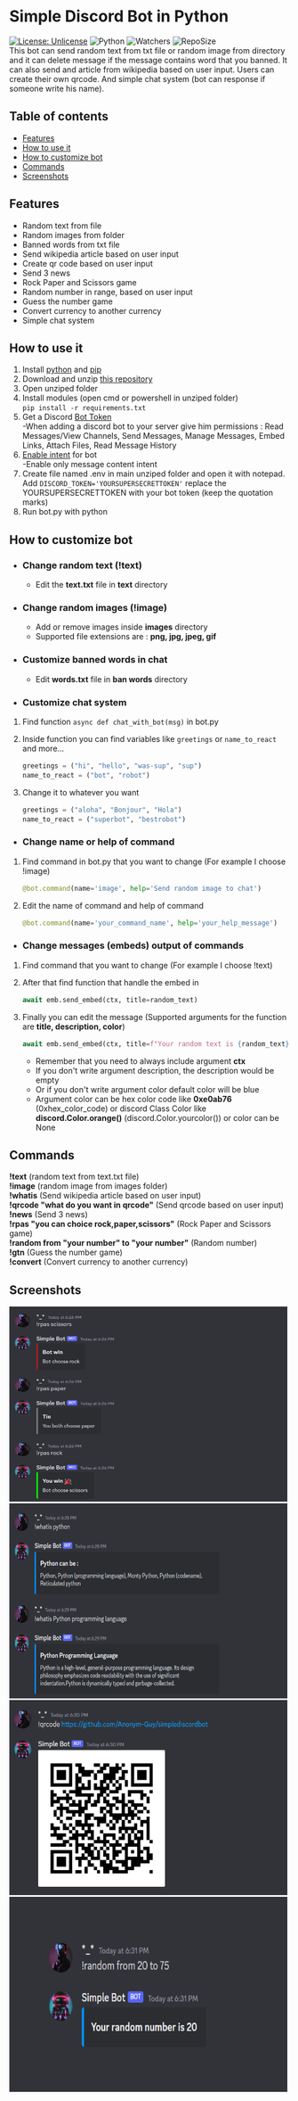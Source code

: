 # Simple Discord Bot in Python
[![License: Unlicense](https://img.shields.io/github/license/Anonym-Guy/simplediscordbot)](https://opensource.org/license/unlicense/) ![Python](https://img.shields.io/badge/python-3.11-yellow.svg) ![Watchers](https://img.shields.io/github/watchers/Anonym-Guy/simplediscordbot.svg) ![RepoSize](https://img.shields.io/github/repo-size/Anonym-Guy/simplediscordbot?color=purple)  
This bot can send random text from txt file or random image from directory and it can delete message if the message contains word that you banned. It can also send and article from wikipedia based on user input. Users can create their own qrcode. And simple chat system (bot can response if someone write his name).

## Table of contents
* [Features](#features)
* [How to use it](#how-to-use-it)
* [How to customize bot](#how-to-customize-bot)
* [Commands](#commands)
* [Screenshots](#screenshots)

## Features
* Random text from file
* Random images from folder
* Banned words from txt file
* Send wikipedia article based on user input
* Create qr code based on user input
* Send 3 news
* Rock Paper and Scissors game
* Random number in range, based on user input
* Guess the number game
* Convert currency to another currency
* Simple chat system
 
## How to use it 
1. Install [python](https://www.digitalocean.com/community/tutorials/install-python-windows-10) and [pip](https://www.liquidweb.com/kb/install-pip-windows/)   
2. Download and unzip [this repository](https://github.com/Anonym-Guy/simplediscordbot/archive/refs/heads/main.zip)
3. Open unziped folder
4. Install modules (open cmd or powershell in unziped folder)  
```pip install -r requirements.txt``` 
5. Get a Discord [Bot Token](https://www.writebots.com/discord-bot-token/)  
-When adding a discord bot to your server give him permissions : Read Messages/View Channels, Send Messages, Manage Messages, Embed Links, Attach Files, Read Message History          
6. [Enable intent](https://autocode.com/discord/threads/what-are-discord-privileged-intents-and-how-do-i-enable-them-tutorial-0c3f9977/) for bot  
-Enable only message content intent
7. Create file named .env in main unziped folder and open it with notepad. Add ```DISCORD_TOKEN='YOURSUPERSECRETTOKEN'``` replace the YOURSUPERSECRETTOKEN with your bot token (keep the quotation marks)  
8. Run bot.py with python

## How to customize bot
* ### Change random text (!text)  
  * Edit the **text.txt** file in **text** directory  

* ### Change random images (!image) 
  * Add or remove images inside **images** directory  
  * Supported file extensions are : **png, jpg, jpeg, gif** 

* ### Customize banned words in chat  
  * Edit **words.txt** file in **ban words** directory

* ### Customize chat system 
1. Find function ```async def chat_with_bot(msg)``` in bot.py
2. Inside function you can find variables like ```greetings``` or ```name_to_react``` and more...    
   ```python
   greetings = ("hi", "hello", "was-sup", "sup")
   name_to_react = ("bot", "robot")
   ```
   
3. Change it to whatever you want  
   ```python
   greetings = ("aloha", "Bonjour", "Hola")
   name_to_react = ("superbot", "bestrobot")
   ```
   
* ### Change name or help of command  
1. Find command in bot.py that you want to change (For example I choose !image)  
   ```python
   @bot.command(name='image', help='Send random image to chat')
   ```

2. Edit the name of command and help of command  
    ```python
    @bot.command(name='your_command_name', help='your_help_message')
    ```
* ### Change messages (embeds) output of commands  
1. Find command that you want to change (For example I choose !text)  
2. After that find function that handle the embed in    
   ```python
   await emb.send_embed(ctx, title=random_text)
   ```
   
3. Finally you can edit the message (Supported arguments for the function are **title, description, color**)
   ```python
   await emb.send_embed(ctx, title=f"Your random text is {random_text}", description="This is a description", color=discord.Color.orange())
   ```
   * Remember that you need to always include argument **ctx**  
   * If you don't write argument description, the description would be empty  
   * Or if you don't write argument color default color will be blue 
   * Argument color can be hex color code like **0xe0ab76** (0xhex_color_code) or discord Class Color like **discord.Color.orange()** (discord.Color.yourcolor()) or color can be None
   
## Commands
**!text** (random text from text.txt file)   
**!image** (random image from images folder)   
**!whatis** (Send wikipedia article based on user input)   
**!qrcode "what do you want in qrcode"** (Send qrcode based on user input)   
**!news** (Send 3 news)   
**!rpas "you can choice rock,paper,scissors"** (Rock Paper and Scissors game)   
**!random from "your number" to "your number"** (Random number)   
**!gtn** (Guess the number game)  
**!convert** (Convert currency to another currency)  

## Screenshots
<p float="left">
  <img src="/screenshots/screen1.png?raw=true" alt="Screenshot of rock, paper and scissor" width="500" height="350" />
  <img src="/screenshots/screen2.png?raw=true" alt="Wikipedia search command" width="500" height="350" /> 
  <img src="/screenshots/screen3.png?raw=true" alt="Qrcode creator" width="500" height="350" />                                                                   <img src="/screenshots/screen4.png?raw=true" alt="Random number generator" width="500" height="350" />                      
</p>
